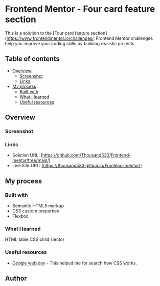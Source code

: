 # Frontend Mentor - Four card feature section

This is a solution to the [Four card feature section](https://www.frontendmentor.io/challenges/. Frontend Mentor challenges help you improve your coding skills by building realistic projects. 

## Table of contents

- [Overview](#overview)
  - [Screenshot](#screenshot)
  - [Links](#links)
- [My process](#my-process)
  - [Built with](#built-with)
  - [What I learned](#what-i-learned)
  - [Useful resources](#useful-resources)

## Overview

### Screenshot

### Links

- Solution URL: [https://github.com/Thousand533/Frontend-mentor/tree/main/]
- Live Site URL: [https://thousand533.github.io/Frontend-mentor/]

## My process

### Built with

- Semantic HTML5 markup
- CSS custom properties
- Flexbox

### What I learned

HTML table 
CSS child slector

### Useful resources

- [Google web.dev](https://web.dev/learn/css) - This helped me for search how CSS works.


## Author



